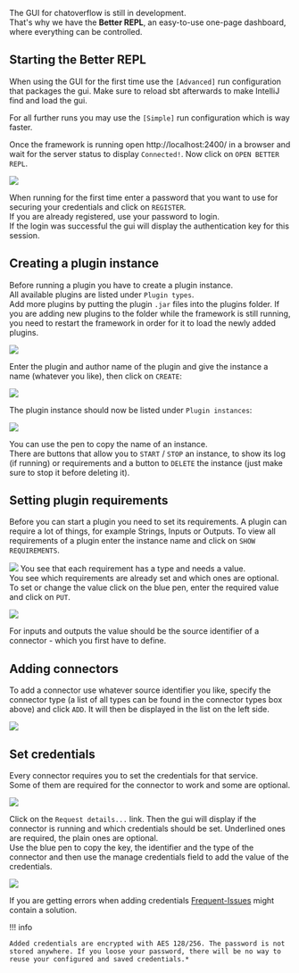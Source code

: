 The GUI for chatoverflow is still in development.  
That's why we have the **Better REPL**, an easy-to-use one-page dashboard, where everything can be controlled.

## Starting the Better REPL
When using the GUI for the first time use the `[Advanced]` run configuration that packages the gui. Make sure to reload sbt afterwards to make IntelliJ find and load the gui.

For all further runs you may use the `[Simple]` run configuration which is way faster.  

Once the framework is running open http://localhost:2400/ in a browser and wait for the server status to display `Connected!`. Now click on `OPEN BETTER REPL`. 

![](/docs/img/usage/login.png)

When running for the first time enter a password that you want to use for securing your credentials and click on `REGISTER`.  
If you are already registered, use your password to login.  
If the login was successful the gui will display the authentication key for this session.  

## Creating a plugin instance
Before running a plugin you have to create a plugin instance.  
All available plugins are listed under `Plugin types`.  
Add more plugins by putting the plugin `.jar` files into the plugins folder. If you are adding new plugins to the folder while the framework is still running, you need to restart the framework in order for it to load the newly added plugins.

![](/docs/img/usage/plugin-types.png)

Enter the plugin and author name of the plugin and give the instance a name (whatever you like), then click on `CREATE`: 

![](/docs/img/usage/create-plugin.png)

The plugin instance should now be listed under `Plugin instances`: 

![](/docs/img/usage/plugin-instances.png)

You can use the pen to copy the name of an instance.  
There are buttons that allow you to `START` / `STOP` an instance, to show its log (if running) or requirements and a button to `DELETE` the instance (just make sure to stop it before deleting it).

## Setting plugin requirements
Before you can start a plugin you need to set its requirements.
A plugin can require a lot of things, for example Strings, Inputs or Outputs.
To view all requirements of a plugin enter the instance name and click on `SHOW REQUIREMENTS`.  

![](/docs/img/usage/plugin-requirements.png)
You see that each requirement has a type and needs a value.  
You see which requirements are already set and which ones are optional.  
To set or change the value click on the blue pen, enter the required value and click on `PUT`.  

![](/docs/img/usage/change-requirement.png)

For inputs and outputs the value should be the source identifier of a connector - which you first have to define.

## Adding connectors
To add a connector use whatever source identifier you like, specify the connector type (a list of all types can be found in the connector types box above) and click `ADD`.  It will then be displayed in the list on the left side.  

![](/docs/img/usage/create-connector.png)

## Set credentials
Every connector requires you to set the credentials for that service.  
Some of them are required for the connector to work and some are optional.

![](/docs/img/usage/connectors.png)

Click on the `Request details...` link. Then the gui will display if the connector is running and which credentials should be set. Underlined ones are required, the plain ones are optional.  
Use the blue pen to copy the key, the identifier and the type of the connector and then use the manage credentials field to add the value of the credentials.

![](/docs/img/usage/credentials.png)


If you are getting errors when adding credentials [Frequent-Issues](/docs/usage/Frequent-Issues.md#credentials-value-encrypted-with-wrong-auth-key) might contain a solution.

!!! info 
    
    Added credentials are encrypted with AES 128/256. The password is not stored anywhere. If you loose your password, there will be no way to reuse your configured and saved credentials.*

